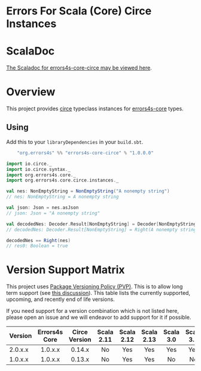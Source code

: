 # Errors For Scala (Core) Circe Instances #

# ScalaDoc #

[The Scaladoc for errors4s-core-circe may be viewed here][javadoc].

[javadoc]: https://www.javadoc.io/doc/org.errors4s/errors4s-core-circe_2.13/1.0.0.0/index.html "Scaladoc"

# Overview #

This project provides [circe][circe] typeclass instances for [errors4s-core][errors4s-core] types.

[circe]: https://github.com/circe/circe "Circe"
[errors4s-core]: https://github.com/errors4s/errors4s-core "Errors4s Core"

## Using ##

Add this to your `libraryDependencies` in your `build.sbt`.

```scala
    "org.errors4s" %% "errors4s-core-circe" % "1.0.0.0"
```

```scala
import io.circe._
import io.circe.syntax._
import org.errors4s.core._
import org.errors4s.core.circe.instances._

val nes: NonEmptyString = NonEmptyString("A nonempty string")
// nes: NonEmptyString = A nonempty string

val json: Json = nes.asJson
// json: Json = "A nonempty string"

val decodedNes: Decoder.Result[NonEmptyString] = Decoder[NonEmptyString].decodeJson(json)
// decodedNes: Decoder.Result[NonEmptyString] = Right(A nonempty string)

decodedNes == Right(nes)
// res0: Boolean = true
```

# Version Support Matrix #

This project uses [Package Versioning Policy (PVP)][pvp]. This is to allow long term support (see [this discussion][errors4s-core-pvp]). This table lists the currently supported, upcoming, and recently end of life versions.

If you need support for a version combination which is not listed here, please open an issue and we will endeavor to add support for it if possible.

|Version|Errors4s Core|Circe Version|Scala 2.11|Scala 2.12|Scala 2.13|Scala 3.0|Scala 3.1|Supported       |
|-------|:-----------:|:-----------:|:--------:|:--------:|:--------:|:-------:|:-------:|:--------------:|
|2.0.x.x|1.0.x.x      |0.14.x       |No        |Yes       |Yes       |Yes      |Yes      |Yes             |
|1.0.x.x|1.0.x.x      |0.13.x       |No        |Yes       |Yes       |No       |No       |Yes             |

[pvp]: https://pvp.haskell.org/ "PVP"
[errors4s-core-pvp]: https://github.com/errors4s/errors4s-core#versioning "Errors4s Core: Versioning"
[semver]: https://semver.org/ "Semver"
